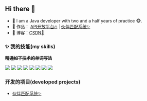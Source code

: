 ## Hi there 👋

- 🌹 I am a Java developer with two and a half years of practice 🐵.
- 🏡 作品： <a href="https://github.com/PeterFangXiaoLin/simple-api-backend" target="_blank">API开放平台🔥</a> | <a href="https://github.com/PeterFangXiaoLin/user-play" target="_blank">伙伴匹配系统✨</a>
- :pencil: 博客：[CSDN💬](https://blog.csdn.net/qq_64195455?spm=1000.2115.3001.5343)


### ✨ 我的技能(my skills)   

~~**精通如下技术的单词写法**~~

![](https://img.shields.io/badge/-Java-4C7491?style=flat-square&logo=Java&logoColor=fff)
![](https://img.shields.io/badge/-Spring-5FB832?style=flat-square&logo=Spring&logoColor=fff)
![](https://img.shields.io/badge/-Python-3e74a2?style=flat-square&logo=Python&logoColor=fff)
![](https://img.shields.io/badge/-JavaScript-FFD700?style=flat-square&logo=JavaScript&logoColor=fff)
![](https://img.shields.io/badge/-Linux-000000?style=flat-square&logo=Linux&logoColor=fff)
![](https://img.shields.io/badge/-MySQL-4479A1?style=flat-square&logo=MySQL&logoColor=fff)
![](https://img.shields.io/badge/-Redis-DC382D?style=flat-square&logo=Redis&logoColor=fff)
![](https://img.shields.io/badge/-Git-E84E31?style=flat-square&logo=Git&logoColor=fff)


### 开发的项目(developed projects)
* [伙伴匹配系统✨](https://user-play-frontend-107390-6-1326595682.sh.run.tcloudbase.com/)

